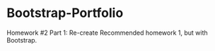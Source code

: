 # Bootstrap-Portfolio

Homework #2
Part 1:
    Re-create Recommended homework 1, but with Bootstrap.
